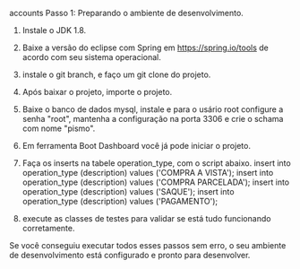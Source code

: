 accounts
Passo 1: Preparando o ambiente de desenvolvimento.

1. Instale o JDK 1.8.
2. Baixe a versão do eclipse com Spring em https://spring.io/tools de acordo com seu sistema operacional.
3. instale o git branch, e faço um git clone do projeto.
4. Após baixar o projeto, importe o projeto.
5. Baixe o banco de dados mysql, instale e para o usário root configure a senha "root", mantenha a configuração na porta 3306 e crie o schama com nome "pismo".
7. Em ferramenta Boot Dashboard você já pode iniciar o projeto.
8. Faça os inserts na tabele operation_type, com o script abaixo.
  insert into operation_type (description) values ('COMPRA A VISTA');
  insert into operation_type (description) values ('COMPRA PARCELADA');
  insert into operation_type (description) values ('SAQUE');
  insert into operation_type (description) values ('PAGAMENTO');
  
  
10. execute as classes de testes para validar se está tudo funcionando corretamente.

Se você conseguiu executar todos esses passos sem erro, o seu ambiente de desenvolvimento está configurado e pronto para desenvolver.

